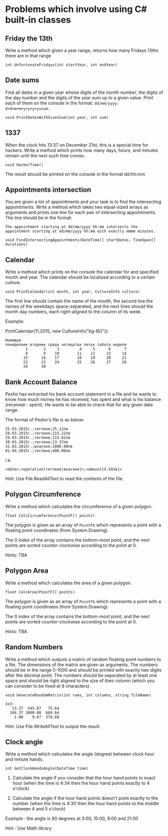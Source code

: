 # Problems which involve using C# built-in classes #

## Friday the 13th ##

Write a method which given a year range, returns how many
Fridays 13ths there are in that range

`int UnfortunateFridays(int startYear, int endYear)`

## Date sums ##

Find all dates in a given year whose digits of the month number,
the digits of the day number and the digits of the year
sum up to a given value. Print each of them on the console in the format: 
`dd/mm/yyyy: d+d+m+m+y+y+y+y=sum`.

`void PrintDatesWithGivenSum(int year, int sum)`

## 1337 ##

When the clock hits 13:37 on December 21st, this is a special
time for hackers. Write a method which prints how many days,
hours, and minutes remain until the next such time comes.

`void HackerTime()`

The result should be printed on the console in the format dd:hh:mm

## Appointments intersection ##

You are given a list of appointments and your task is to find the
intersecting appointments. Write a method which takes two equal-sized
arrays as arguments and prints one line for each pair of intersecting
appointments. The line should be in the format:

`The appointment starting at dd/mm/yyyy hh:mm intersects the
appointment starting at dd/mm/yyyy hh:mm with exactly mmmm minutes.`

`void FindIntersectingAppointments(DateTime[] startDates, TimeSpan[] durations)`

## Calendar ##

Write a method which prints on the console the calendar for and
specified month and year. The calendar should be localized according to
a certain culture.

`void PrintCalendar(int month, int year, CultureInfo culture)`

The first line should contain the name of the month, the second line
the names of the weekdays space-separated, and the next lines should
the month day numbers, each right-aligned to the column of its week.

Example:

PrintCalendar(11,2015, new CultureInfo("bg-BG")):
```
Ноември
понеделник вторник сряда четвъртък петък събота неделя
         1       2     3         4     5      6      7
         8       9    10        11    12     13     14
        15      16    17        18    19     20     21
        22      23    24        25    26     27     28		 
		29      30     
```

## Bank Account Balance ##

Pesho has extracted his bank account statement in a file
and he wants to know how much money he has received, has spent
and what is his balance (received - spent). 
He wants to be able to check that for any given date range.

The format of Pesho's file is as below:

```
25.03.2015г.;теглене;25.12лв
28.03.2015г.;теглене;215.22лв
29.03.2015г.;теглене;115.62лв
30.03.2015г.;теглене;13.37лв
31.03.2015г.;внасяне;1000.00лв
01.04.2015г.;теглене;400.00лв
```

i.e.

`<date>;<operation[теглене|внасяне]>;<amount[X.XXлв]>`

Hint: Use File.ReadAllText to read the contents of the file.

## Polygon Circumference ##

Write a method which calculates the circumference of a given polygon.

`float CalcCircumference(PointF[] points)`

The polygon is given as an array of `PointF`s which represents
a point with a floating point coordinates (from System.Drawing).

The 0 index of the array contains the bottom-most point,
and the next points are sorted counter-clockwise according to
the point at 0.

Hints: TBA

## Polygon Area ##

Write a method which calculates the area of a given polygon.

`float CalcArea(PointF[] points)`

The polygon is given as an array of `PointF`s which represents
a point with a floating point coordinates (from System.Drawing).

The 0 index of the array contains the bottom-most point,
and the next points are sorted counter-clockwise according to
the point at 0.

Hints: TBA

## Random Numbers ##

Write a method which outputs a matrix of random floating point
numbers to a file.
The dimensions of the matrix are given as arguments. The numbers
should be in the range 0-1000 and should be printed with exactly
two digits after the decimal point. The numbers should be separated
by at least one space and should be right aligned to the size of their
column (which you can consider to be fixed at 8 characters).

`void GenerateRandomMatrix(int rows, int columns, string fileName)`

```
3x3:
   13.37  545.87   75.64
  184.37 1000.00  684.64
    1.00    9.67  378.68
```
   
Hint: Use File.WriteAllText to output the result.

## Clock angle ##

Write a method which calculates the angle (degree) between clock hour and minute hands. 

`int GetClockHandsAngle(DateTime time)`

1) Calculate the angle if you consider that the hour hand points to exact hour (when the time is 4:34 then the hour hand points exactly to 4 o'clock)

2) Calculate the angle if the hour hand points doesn't point exactly to the number (when the time is 4:30 then the hour hand points to the middle between 4 and 5 o'clock)

Example : the angle is 90 degrees at 3:00, 15:00, 9:00 and 21:00

Hint : Use Math library
